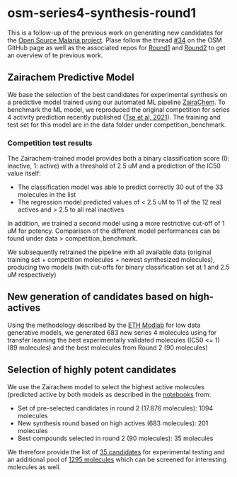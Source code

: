 # osm-series4-synthesis-round1

This is a follow-up of the previous work on generating new candidates for the [Open Source Malaria project](https://github.com/opensourcemalaria). Plase follow the thread [#34](https://github.com/OpenSourceMalaria/Series4_PredictiveModel/issues/34) on the OSM GitHub page as well as the associated repos for [Round1](https://github.com/ersilia-os/candidates) and [Round2](https://github.com/ersilia-os/osm-series4-candidates-2) to get an overview of te previous work.

## Zairachem Predictive Model
We base the selection of the best candidates for experimental synthesis on a predictive model trained using our automated ML pipeline [ZairaChem](https://github.com/ersilia-os/zaira-chem). To benchmark the ML model, we reproduced the original competition for series 4 activity prediction recently published ([Tse et al, 2021](https://pubs.acs.org/doi/abs/10.1021/acs.jmedchem.1c00313)). The training and test set for this model are in the data folder under competition_benchmark. 
### Competition test results
The Zairachem-trained model provides both a binary classification score (0: inactive, 1: active) with a threshold of 2.5 uM and a prediction of the IC50 value itself:
* The classification model was able to predict correctly 30 out of the 33 molecules in the list
* The regression model predicted values of < 2.5 uM to 11 of the 12 real actives and > 2.5 to all real inactives

In addition, we trained a second model using a more restrictive cut-off of 1 uM for potency. Comparison of the different model performances can be found under data > competition_benchmark.

We subsequently retrained the pipeline with all available data (original training set + competition molecules + newest synthesized molecules), producing two models (with cut-offs for binary classification set at 1 and 2.5 uM respectively)

## New generation of candidates based on high-actives
Using the methodology described by the [ETH Modlab](https://github.com/ETHmodlab/virtual_libraries) for low data generative models, we generated 683 new series 4 molecules using for transfer learning the best experimentally validated molecules (IC50 <= 1) (89 molecules) and the best molecules from Round 2 (90 molecules)

## Selection of highly potent candidates
We use the Zairachem model to select the highest active molecules (predicted active by both models as described in the [notebooks](https://github.com/ersilia-os/osm-series4-synthesis-round1/tree/main/notebooks) from:
* Set of pre-selected candidates in round 2 (17.876 molecules): 1094 molecules
* New synthesis round based on high actives (683 molecules): 201 molecules
* Best compounds selected in round 2 (90 molecules): 35 molecules

We therefore provide the list of [35 candidates](https://github.com/ersilia-os/osm-series4-synthesis-round1/blob/main/data/high_actives_selection.csv) for experimental testing and an additional pool of [1295 molecules](https://github.com/ersilia-os/osm-series4-synthesis-round1/blob/main/data/high_actives_all.csv) which can be screened for interesting molecules as well.
